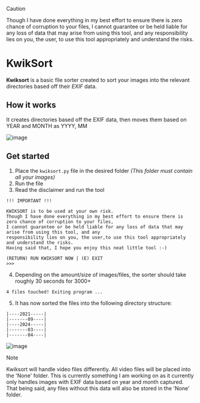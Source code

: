 > [!CAUTION]
> Though I have done everything in my best effort to ensure there is zero chance of corruption to your files,
> I cannot guarantee or be held liable for any loss of data that may arise from using this tool, and any
> responsibility lies on you, the user, to use this tool appropriately and understand the risks.

# KwikSort
**Kwiksort** is a basic file sorter created to sort your images into the relevant directories based off their _EXIF_ data.

## How it works
It creates directories based off the EXIF data, then moves them based on YEAR and MONTH as YYYY, MM

![image](https://github.com/user-attachments/assets/1bd4c058-93cf-4274-8513-a611bafb08bf)


## Get started
1) Place the ```kwiksort.py``` file in the desired folder _(This folder must contain all your images)_
2) Run the file
3) Read the disclaimer and run the tool
   
```
!!! IMPORTANT !!!

KWIKSORT is to be used at your own risk.
Though I have done everything in my best effort to ensure there is zero chance of corruption to your files,
I cannot guarantee or be held liable for any loss of data that may arise from using this tool, and any
responsibility lies on you, the user,to use this tool appropriately and understand the risks.
Having said that, I hope you enjoy this neat little tool :-)

(RETURN) RUN KWIKSORT NOW | (E) EXIT
>>>
```

4) Depending on the amount/size of images/files, the sorter should take roughly 30 seconds for 3000+
```
4 files touched! Exiting program ...
```
5) It has now sorted the files into the following directory structure:
```
|----2021-----|
|-------09----|
|----2024-----|
|-------03----|
|-------04----|
```
![image](https://github.com/user-attachments/assets/cba7f5c4-4b35-44ac-bec4-7ee44a1a208f)

> [!NOTE]
> Kwiksort will handle video files differently. All video files will be placed into the 'None' folder.
> This is currently something I am working on as it currently only handles images with EXIF data based on year and month captured.
> That being said, any files without this data will also be stored in the 'None' folder.
